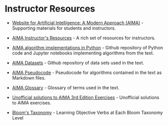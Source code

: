 # Instructor Resources

* [Website for Artificial Intelligence: A Modern Approach (AIMA)](http://aima.cs.berkeley.edu/) - Supporting materials for students and instructors.

* [AIMA Instructor's Resources](http://aima.cs.berkeley.edu/instructors.html) - A rich set of resources for instructors.

* [AIMA algorithm implementations in Python](https://github.com/aimacode/aima-python) - Github repository of Python code and Jupyter notebooks implementing algorithms from the text.

* [AIMA Datasets](https://github.com/aimacode/aima-data) - Github repository of data sets used in the text.

* [AIMA Pseudocode](https://github.com/aimacode/aima-pseudocode) - Pseudocode for algorithms contained in the text as Markdown files.

* [AIMA Glossary](https://github.com/aimacode/aima-glossary) - Glossary of terms used in the text.

* [Unofficial solutions to AIMA 3rd Edition Exercises](https://klutometis.github.io/aima/) - Unofficial solutions to AIMA exercises.

* [Bloom's Taxonomy](http://www.au.af.mil/au/awc/awcgate/edref/bloom.htm) - Learning Objective Verbs at Each Bloom Taxonomy Level